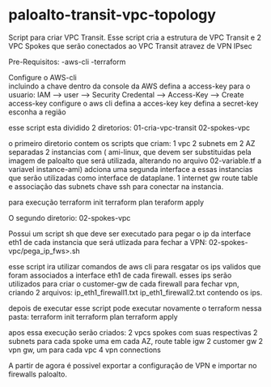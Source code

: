 # paloalto-transit-vpc-topology
Script para criar VPC Transit.
Esse script cria a estrutura de VPC Transit e 2 VPC Spokes que serão conectados ao VPC Transit atravez de VPN IPsec


Pre-Requisitos:
-aws-cli
-terraform

Configure o AWS-cli <br> incluindo a chave 
dentro da console da AWS defina a access-key para o usuario:
IAM --> user --> Security Credental --> Access-Key --> Create access-key 
configure o aws cli 
defina a acces-key key 
defina a secret-key 
esconha a região 

esse script esta dividido 2 diretorios: 
01-cria-vpc-transit
02-spokes-vpc

o primeiro diretorio contem os scripts que criam: 
1 vpc 
2 subnets em 2 AZ separadas
2 instancias com ( ami-linux, que devem ser substituidas pela imagem de paloalto que será utilizada, alterando no arquivo 02-variable.tf a variavel instance-ami)
adciona uma segunda interface a essas instancias que serão utilizadas como interface de dataplane.
1 internet gw
route table e associação das subnets 
chave ssh para conectar na instancia. 

para execução 
terraform init
terraform plan
teraform apply

O segundo diretorio: 
02-spokes-vpc

Possui um script sh que deve ser executado para pegar o ip da interface eth1 de cada instancia que será utlizada para fechar a VPN:
02-spokes-vpc/pega_ip_fws>.sh

esse script ira utilizar comandos de aws cli para resgatar os ips validos que foram associados a interface eth1 de cada firewall. esses ips 
serão utilizados para criar o customer-gw de cada firewall para fechar vpn, criando 2 arquivos: ip_eth1_firewall1.txt ip_eth1_firewall2.txt 
contendo os ips.

depois de executar esse script pode executar novamente o terraform nessa pasta:
terraform init
terraform plan 
terraform apply 

apos essa execução serão criados: 
2 vpcs spokes com suas respectivas
2 subnets para cada spoke uma em cada AZ, 
route table
igw
2 customer gw
2 vpn gw, um para cada vpc
4 vpn connections 

A partir de agora é possivel exportar a configuração de VPN e importar no firewalls paloalto. 
